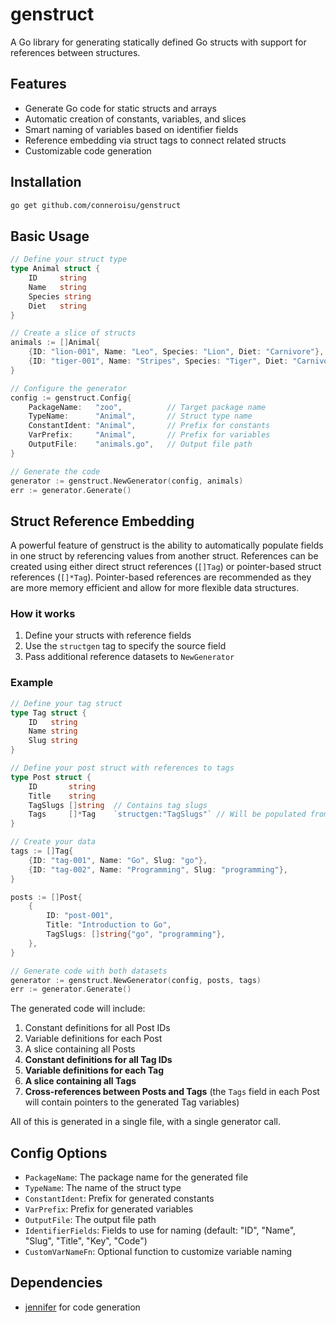 # genstruct

A Go library for generating statically defined Go structs with support for references between structures.

## Features

- Generate Go code for static structs and arrays
- Automatic creation of constants, variables, and slices
- Smart naming of variables based on identifier fields
- Reference embedding via struct tags to connect related structs
- Customizable code generation

## Installation

```bash
go get github.com/conneroisu/genstruct
```

## Basic Usage

```go
// Define your struct type
type Animal struct {
    ID     string
    Name   string
    Species string
    Diet   string
}

// Create a slice of structs
animals := []Animal{
    {ID: "lion-001", Name: "Leo", Species: "Lion", Diet: "Carnivore"},
    {ID: "tiger-001", Name: "Stripes", Species: "Tiger", Diet: "Carnivore"},
}

// Configure the generator
config := genstruct.Config{
    PackageName:   "zoo",          // Target package name
    TypeName:      "Animal",       // Struct type name
    ConstantIdent: "Animal",       // Prefix for constants
    VarPrefix:     "Animal",       // Prefix for variables
    OutputFile:    "animals.go",   // Output file path
}

// Generate the code
generator := genstruct.NewGenerator(config, animals)
err := generator.Generate()
```

## Struct Reference Embedding

A powerful feature of genstruct is the ability to automatically populate fields in one struct by referencing values from another struct. References can be created using either direct struct references (`[]Tag`) or pointer-based struct references (`[]*Tag`). Pointer-based references are recommended as they are more memory efficient and allow for more flexible data structures.

### How it works

1. Define your structs with reference fields
2. Use the `structgen` tag to specify the source field
3. Pass additional reference datasets to `NewGenerator`

### Example

```go
// Define your tag struct
type Tag struct {
    ID   string
    Name string
    Slug string
}

// Define your post struct with references to tags
type Post struct {
    ID       string
    Title    string
    TagSlugs []string  // Contains tag slugs
    Tags     []*Tag    `structgen:"TagSlugs"` // Will be populated from TagSlugs with pointers to Tag objects
}

// Create your data
tags := []Tag{
    {ID: "tag-001", Name: "Go", Slug: "go"},
    {ID: "tag-002", Name: "Programming", Slug: "programming"},
}

posts := []Post{
    {
        ID: "post-001", 
        Title: "Introduction to Go",
        TagSlugs: []string{"go", "programming"},
    },
}

// Generate code with both datasets
generator := genstruct.NewGenerator(config, posts, tags)
err := generator.Generate()
```

The generated code will include:
1. Constant definitions for all Post IDs
2. Variable definitions for each Post
3. A slice containing all Posts 
4. **Constant definitions for all Tag IDs**
5. **Variable definitions for each Tag**
6. **A slice containing all Tags**
7. **Cross-references between Posts and Tags** (the `Tags` field in each Post will contain pointers to the generated Tag variables)

All of this is generated in a single file, with a single generator call.

## Config Options

- `PackageName`: The package name for the generated file
- `TypeName`: The name of the struct type
- `ConstantIdent`: Prefix for generated constants
- `VarPrefix`: Prefix for generated variables
- `OutputFile`: The output file path
- `IdentifierFields`: Fields to use for naming (default: "ID", "Name", "Slug", "Title", "Key", "Code")
- `CustomVarNameFn`: Optional function to customize variable naming

## Dependencies

- [jennifer](https://github.com/dave/jennifer) for code generation